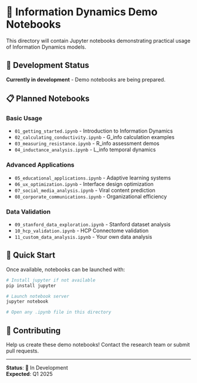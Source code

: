 # 📓 Information Dynamics Demo Notebooks

This directory will contain Jupyter notebooks demonstrating practical usage of Information Dynamics models.

## 🚧 Development Status

**Currently in development** - Demo notebooks are being prepared.

## 📋 Planned Notebooks

### Basic Usage
- `01_getting_started.ipynb` - Introduction to Information Dynamics
- `02_calculating_conductivity.ipynb` - G_info calculation examples
- `03_measuring_resistance.ipynb` - R_info assessment demos
- `04_inductance_analysis.ipynb` - L_info temporal dynamics

### Advanced Applications  
- `05_educational_applications.ipynb` - Adaptive learning systems
- `06_ux_optimization.ipynb` - Interface design optimization
- `07_social_media_analysis.ipynb` - Viral content prediction
- `08_corporate_communications.ipynb` - Organizational efficiency

### Data Validation
- `09_stanford_data_exploration.ipynb` - Stanford dataset analysis
- `10_hcp_validation.ipynb` - HCP Connectome validation
- `11_custom_data_analysis.ipynb` - Your own data analysis

## 🚀 Quick Start

Once available, notebooks can be launched with:

```bash
# Install jupyter if not available
pip install jupyter

# Launch notebook server
jupyter notebook

# Open any .ipynb file in this directory
```

## 📧 Contributing

Help us create these demo notebooks! Contact the research team or submit pull requests.

---

**Status**: 🚧 In Development  
**Expected**: Q1 2025 